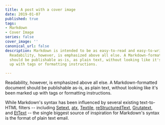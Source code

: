 ```yaml
---
title: A post with a cover image
date: 2019-01-07
published: true
tags:
- Markdown
- Cover Image
series: false
cover_image: ''
canonical_url: false
description: Markdown is intended to be as easy-to-read and easy-to-write as is feasible.
  Readability, however, is emphasized above all else. A Markdown-formatted document
  should be publishable as-is, as plain text, without looking like it's been marked
  up with tags or formatting instructions.

---
```

Readability, however, is emphasized above all else. A Markdown-formatted
document should be publishable as-is, as plain text, without looking
like it's been marked up with tags or formatting instructions. 

While Markdown's syntax has been influenced by several existing text-to-HTML filters -- including [Setext](http://docutils.sourceforge.net/mirror/setext.html), [atx](http://www.aaronsw.com/2002/atx/), [Textile](http://textism.com/tools/textile/), [reStructuredText](http://docutils.sourceforge.net/rst.html),
[Grutatext](http://www.triptico.com/software/grutatxt.html), and [EtText](http://ettext.taint.org/doc/) -- the single biggest source of
inspiration for Markdown's syntax is the format of plain text email.